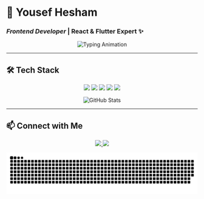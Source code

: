 # 💫 **Yousef Hesham** 
### *Frontend Developer* | React & Flutter Expert ✨  

<!-- Banner with Animation -->
<div align="center">
  <img src="https://readme-typing-svg.demolab.com?font=Fira+Code&weight=600&size=26&duration=3000&pause=1000&color=FFD700&width=600&height=80&lines=Welcome+to+My+Profile!;Let's+Build+Something+Awesome!" alt="Typing Animation" />
</div>

---

## 🛠 **Tech Stack**  
<!-- Animated Skill Icons -->
<p align="center">
  <img src="https://img.shields.io/badge/-HTML5-E34F26?style=for-the-badge&logo=html5&logoColor=white" /> 
  <img src="https://img.shields.io/badge/-CSS3-1572B6?style=for-the-badge&logo=css3&logoColor=white" />
  <img src="https://img.shields.io/badge/-JavaScript-F7DF1E?style=for-the-badge&logo=javascript&logoColor=black" />
  <img src="https://img.shields.io/badge/-React-61DAFB?style=for-the-badge&logo=react&logoColor=black" />
  <img src="https://img.shields.io/badge/-Flutter-02569B?style=for-the-badge&logo=flutter&logoColor=white" />
</p>

<!-- GitHub Stats with Animation -->
<div align="center">
  <img src="https://github-readme-stats.vercel.app/api?username=YousefHesham&show_icons=true&theme=dark&bg_color=000000&title_color=FFD700&icon_color=FFD700&text_color=FFFFFF&hide_border=true#gh-dark-mode-only" alt="GitHub Stats" width="500" />
</div>

---

## 📫 **Connect with Me**  
<!-- Animated Contact Button -->
<p align="center">
  <a href="https://linkedin.com/in/yourprofile">
    <img src="https://img.shields.io/badge/-LinkedIn-0077B5?style=for-the-badge&logo=linkedin&logoColor=white&labelColor=000000" />
  </a>
  <a href="https://twitter.com/yourprofile">
    <img src="https://img.shields.io/badge/-Twitter-1DA1F2?style=for-the-badge&logo=twitter&logoColor=white&labelColor=000000" />
  </a>
</p>

<!-- Snake Animation (GitHub Contributions) -->
<div align="center">
  <img src="https://raw.githubusercontent.com/platane/platane/output/github-contribution-grid-snake-dark.svg#gh-dark-mode-only" alt="Snake Animation" />
</div>
